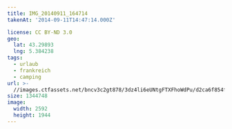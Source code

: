 ```yaml
---
title: IMG_20140911_164714
takenAt: '2014-09-11T14:47:14.000Z'

license: CC BY-ND 3.0
geo:
  lat: 43.29893
  lng: 5.384238
tags:
  - urlaub
  - frankreich
  - camping
url: >-
  //images.ctfassets.net/bncv3c2gt878/3dz4li6eUNtgFTXFhoWdPu/d2ca6f854f15aa8b96dadac5d5a2812f/img_20140911_164714_28278606606_o
size: 1344748
image:
  width: 2592
  height: 1944
---
```

